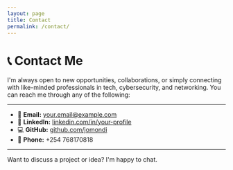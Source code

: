 ```yaml
---
layout: page
title: Contact
permalink: /contact/
---
```


# 📞 Contact Me

I'm always open to new opportunities, collaborations, or simply connecting with like-minded professionals in tech, cybersecurity, and networking. You can reach me through any of the following:

---

- 📧 **Email:** [your.email@example.com](mailto:jacobomondi410@gmail.com)  
- 💼 **LinkedIn:** [linkedin.com/in/your-profile](https://www.linkedin.com/in/jacob-omondi)  
- 💻 **GitHub:** [github.com/jomondi](https://github.com/jomondi-tech)  
- 📱 **Phone:** +254 768170818

---

Want to discuss a project or idea? I'm happy to chat.
